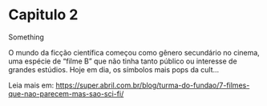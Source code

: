 # Capitulo 2

Something

O mundo da ficção científica começou como gênero secundário no cinema, uma espécie de “filme B” que não tinha tanto público ou interesse de grandes estúdios. Hoje em dia, os símbolos mais pops da cult... 

Leia mais em: https://super.abril.com.br/blog/turma-do-fundao/7-filmes-que-nao-parecem-mas-sao-sci-fi/